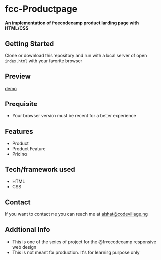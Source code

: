# fcc-Productpage
**An implementation of freecodecamp product landing page with HTML/CSS**

## Getting Started
Clone or download this repository and run with a local server of open `index.html` with your favorite browser

## Preview
[demo](/https://fcc-productpage.netlify.app/)

## Prequisite
- Your browser version must be recent for a better experience

## Features
- Product 
-  Product Feature
- Pricing
## Tech/framework used
- HTML
- CSS


## Contact
If you want to contact me you can reach me at aishat@codevillage.ng

## Addtional Info
- This is one of the series of project for the @freecodecamp responsive web design 
- This is not meant for production. It's for learning purpose only 
